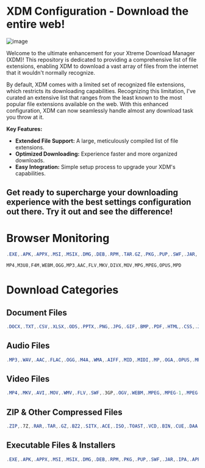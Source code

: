 # XDM Configuration - Download the entire web!
![image](https://github.com/user-attachments/assets/6ab8a8b6-a3f3-4755-a6c5-8b235504bd8f)

Welcome to the ultimate enhancement for your Xtreme Download Manager (XDM)! This repository is dedicated to providing a comprehensive list of file extensions, enabling XDM to download a vast array of files from the internet that it wouldn't normally recognize.

By default, XDM comes with a limited set of recognized file extensions, which restricts its downloading capabilities. Recognizing this limitation, I've curated an extensive list that ranges from the least known to the most popular file extensions available on the web. With this enhanced configuration, XDM can now seamlessly handle almost any download task you throw at it.

**Key Features:**
- **Extended File Support:** A large, meticulously compiled list of file extensions.
- **Optimized Downloading:** Experience faster and more organized downloads.
- **Easy Integration:** Simple setup process to upgrade your XDM's capabilities.

Get ready to supercharge your downloading experience with the best settings configuration out there. Try it out and see the difference!
---------------------------------------------------------------------
# Browser Monitoring

```powershell
.EXE,.APK,.APPX,.MSI,.MSIX,.DMG,.DEB,.RPM,.TAR.GZ,.PKG,.PUP,.SWF,.JAR,.PDF,.DOC,.DOCX,.ODT,.RTF,.TXT,.WPS,.WPD,.XPS,.CSV,.XLS,.XLSX,.ODS,.PPS,.PPT,.PPTX,.ODP,.PNG,.JPG,.JPEG,.GIF,.BMP,.TIFF,.TIF,.ICO,.SVG,.PSD,.AI,.INDD,.EPS,.PDF,.MP4,.MKV,.AVI,.MOV,.WMV,.FLV,.SWF,.3GP,.OGV,.WEBM,.MP3,.WAV,.AAC,.FLAC,.OGG,.M4A,.WMA,.ZIP,.7Z,.RAR,.TAR,.GZ,.BZ2,.SITX,.ACE,.DMG,.ISO,.TOAST,.VCD,.BIN,.CUE,.DAA,.MDF,.MDS,.NRG,.PDI,.NRG,.CDI,.B5I,.DMG,.UIF,.ZIPX,.JAR,.APK,.IPA,.APP,.ROM,.SAV,.GAM,.NES,.XBE,.V64,.STL,.OBJ,.FBX,.DWG,.3DS,.MAX,.DXF,.LWO,.MAYA,.AIFF,.MID,.MP,.WPF,.XAML,.HTML,.CSS,.JS,.PHP,.ASP,.ASPX,.JSP,.PERL,.PY,.RB,.JAVA,.C,.CPP,.H,.PLIST,.REG,.INI,.BAT,.CMD,.SH,.BUNDLE,.DEK,.GAM,.BSA,.QVM,.ROM,.SAV,.DEM,.GHO,.ISO,.TOAST,.VCD,.BIN,.CUE,.DAA,.MDF,.MDS,.NRG,.PDI,.NRG,.CDI,.B5I,.DMG,.UIF,.ZIPX,.JAR,.APK,.IPA,.APP,.ROM,.SAV,.GAM,.NES,.XBE,.V64,.STL,.OBJ,.FBX,.DWG,.DXF,.SKP,.SCAD,.3DM,.IGES,.STEP,.STP,.B,.3DMLW,.3DMF,.3DS,.3DV,.3DX,.3MF,.AMF,.AWD,.B3D,.COLLADA,.DAE,.DTS,.F3D,.FBX,.G,.JAS,.LWO,.LWS,.MAX,.MB,.MESH,.MTL,.OBJ,.MSIXBUNDLE,.ARM,.INI,.OPUS,.PSB,.IFF,.SESX,.RAW,.MPEG,.MPEG-1,.MPEG-4,.3GPP,.3GPP2,.FLV,.R3D,.SWF,.WMV,.DV,.OGA,.OGG,.MPC,.MAT,.HTK,.RF64,.SD2,.SD3,.SF,.SND,.VOX,.VOC,.PCM,.FLAC,.AVR,.XAPK,.NTFS,.INK,.CRDOWNLOAD,.XML,.AIF,.TTF,.OTF,.WOFF,.DFONT,.TMP,.RSS,.SVG,.SVF,.SQL,.MIDI,.MID,.DWG,.DLL,.TXT,.UTF,.CSS,.HTML,.WMA,.BAT,.JAR,.ZIPX,.HEVC,.H264,.TZ,.JS,.MSV,.MG,.ICNS,.PATCH,.SXB
```

```powershell
MP4,M3U8,F4M,WEBM,OGG,MP3,AAC,FLV,MKV,DIVX,MOV,MPG,MPEG,OPUS,MPD
```

# Download Categories

## Document Files

```powershell
.DOCX,.TXT,.CSV,.XLSX,.ODS,.PPTX,.PNG,.JPG,.GIF,.BMP,.PDF,.HTML,.CSS,.JS,.PY,.RB,.JAVA,.C,.CPP,.H,.SH,.ISO,.OBJ,.ZIP,.RAR
```
## Audio Files

```powershell
.MP3,.WAV,.AAC,.FLAC,.OGG,.M4A,.WMA,.AIFF,.MID,.MIDI,.MP,.OGA,.OPUS,.MPC,.HTK,.RF64,.SD2,.SD3,.SF,.SND,.VOX,.VOC,.PCM,.AVR
```
## Video Files

```powershell
.MP4,.MKV,.AVI,.MOV,.WMV,.FLV,.SWF,.3GP,.OGV,.WEBM,.MPEG,.MPEG-1,.MPEG-4,.3GPP,.3GPP2,.R3D,.DV,.HEVC,.H264
```
## ZIP & Other Compressed Files

```powershell
.ZIP,.7Z,.RAR,.TAR,.GZ,.BZ2,.SITX,.ACE,.ISO,.TOAST,.VCD,.BIN,.CUE,.DAA,.MDF,.MDS,.NRG,.PDI,.CDI,.B5I,.UIF,.ZIPX,.TAR.GZ
```

## Executable Files & Installers

```powershell
.EXE,.APK,.APPX,.MSI,.MSIX,.DMG,.DEB,.RPM,.PKG,.PUP,.SWF,.JAR,.IPA,.APP,.XAPK,.MSIXBUNDLE
```
